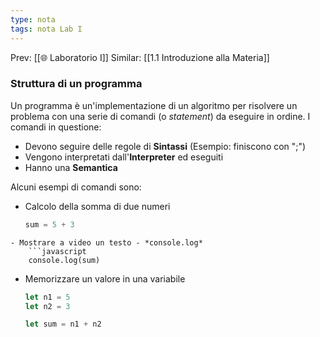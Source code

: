 ```yaml
---
type: nota
tags: nota Lab I
---
```


Prev: [[🌐 Laboratorio I]]
Similar: [[1.1 Introduzione alla Materia]]

### Struttura di un programma

Un programma è un'implementazione di un algoritmo per risolvere un problema con una serie di comandi (o _statement_) da eseguire in ordine.
I comandi in questione:
- Devono seguire delle regole di **Sintassi** (Esempio: finiscono con ";")
- Vengono interpretati dall'**Interpreter** ed eseguiti 
- Hanno una **Semantica**


Alcuni esempi di comandi sono:
- Calcolo della somma di due numeri
	``` javascript 
	sum = 5 + 3
```
- Mostrare a video un testo - *console.log*
	```javascript 
	console.log(sum)
```
- Memorizzare un valore in una variabile
	``` javascript
	let n1 = 5
	let n2 = 3
	
	let sum = n1 + n2
```
